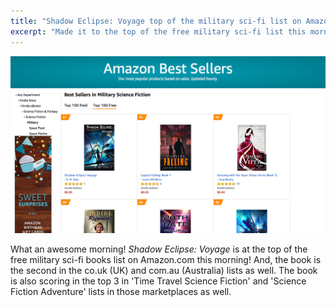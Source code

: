 ```yaml
---
title: "Shadow Eclipse: Voyage top of the military sci-fi list on Amazon.com"
excerpt: "Made it to the top of the free military sci-fi list this morning!"
---
```

![ Image of the top 6 books in military sci-fi ](/assets/images/top_1_mil_fic.png)

What an awesome morning! *Shadow Eclipse: Voyage* is at the top of the free military sci-fi books list on Amazon.com this morning! And, the book is the second in the co.uk (UK) and com.au (Australia) lists as well. The book is also scoring in the top 3 in 'Time Travel Science Fiction' and 'Science Fiction Adventure' lists in those marketplaces as well. 